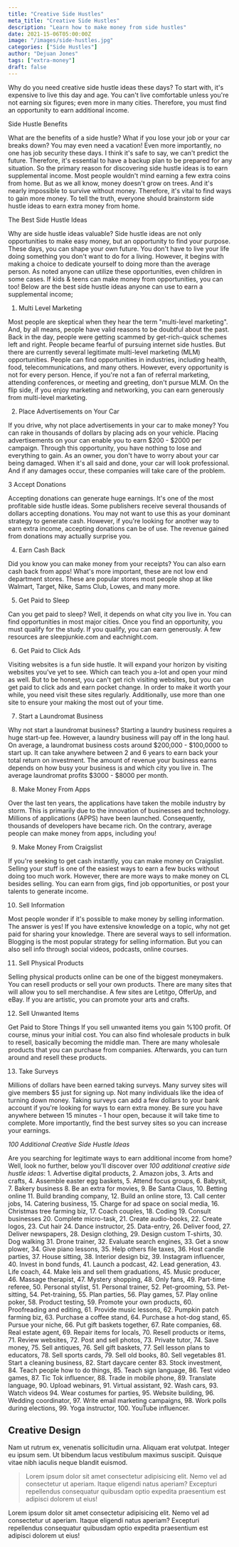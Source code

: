 ```yaml
---
title: "Creative Side Hustles"
meta_title: "Creative Side Hustles"
description: "Learn how to make money from side hustles"
date: 2021-15-06T05:00:00Z
image: "/images/side-hustles.jpg"
categories: ["Side Hustles"]
author: "Dejuan Jones"
tags: ["extra-money"]
draft: false
---
```


Why do you need creative side hustle ideas these days? To start with, it's expensive to live this day and age. You can't live comfortable unless you're not earning six figures; even more in many cities. Therefore, you must find an opportunity to earn additional income.


Side Hustle Benefits

What are the benefits of a side hustle? What if you lose your job or your car breaks down? You may even need a vacation! Even more importantly, no one has job security these days. I think it's safe to say, we can't predict the future. Therefore, it's essential to have a backup plan to be prepared for any situation. So the primary reason for discovering side hustle ideas is to earn supplemental income.
Most people wouldn't mind earning a few extra coins from home. But as we all know, money doesn't grow on trees. And it's nearly impossible to survive without money. Therefore, it's vital to find ways to gain more money. To tell the truth, everyone should brainstorm side hustle ideas to earn extra money from home.

The Best Side Hustle Ideas

Why are side hustle ideas valuable? Side hustle ideas are not only opportunities to make easy money, but an opportunity to find your purpose. These days, you can shape your own future. You don't have to live your life doing something you don't want to do for a living. However, it begins with making a choice to dedicate yourself to doing more than the average person.
As noted anyone can utilize these opportunities, even children in some cases. If kids & teens can make money from opportunities, you can too! Below are the best side hustle ideas anyone can use to earn a supplemental income;

1. Multi Level Marketing

Most people are skeptical when they hear the term "multi-level marketing". And, by all means, people have valid reasons to be doubtful about the past. Back in the day, people were getting scammed by get-rich-quick schemes left and right. People became fearful of pursuing internet side hustles.
But there are currently several legitimate multi-level marketing (MLM) opportunities. People can find opportunities in industries, including health, food, telecommunications, and many others. However, every opportunity is not for every person. Hence, if you're not a fan of referral marketing, attending conferences, or meeting and greeting, don't pursue MLM. On the flip side, if you enjoy marketing and networking, you can earn generously from multi-level marketing.
 
2. Place Advertisements on Your Car

If you drive, why not place advertisements in your car to make money? You can rake in thousands of dollars by placing ads on your vehicle. Placing advertisements on your can enable you to earn $200 - $2000 per campaign.
Through this opportunity, you have nothing to lose and everything to gain. As an owner, you don't have to worry about your car being damaged. When it's all said and done, your car will look professional. And if any damages occur, these companies will take care of the problem.

3 Accept Donations

Accepting donations can generate huge earnings. It's one of the most profitable side hustle ideas. Some publishers receive several thousands of dollars accepting donations. You may not want to use this as your dominant strategy to generate cash. However, if you're looking for another way to earn extra income, accepting donations can be of use. The revenue gained from donations may actually surprise you.

4. Earn Cash Back

Did you know you can make money from your receipts? You can also earn cash back from apps! What's more important, these are not low end department stores. These are popular stores most people shop at like Walmart, Target, Nike, Sams Club, Lowes, and many more.

5. Get Paid to Sleep

Can you get paid to sleep? Well, it depends on what city you live in. You can find opportunities in most major cities. Once you find an opportunity, you must qualify for the study. If you qualify, you can earn generously. A few resources are sleepjunkie.com and eachnight.com.

6. Get Paid to Click Ads

Visiting websites is a fun side hustle. It will expand your horizon by visiting websites you've yet to see. Which can teach you a-lot and open your mind as well. But to be honest, you can't get rich visiting websites, but you can get paid to click ads and earn pocket change. In order to make it worth your while, you need visit these sites regularly. Additionally, use more than one site to ensure your making the most out of your time.

7. Start a Laundromat Business

Why not start a laundromat business? Starting a laundry business requires a huge start-up fee. However, a laundry business will pay off in the long haul. On average, a laundromat business costs around $200,000 - $100,0000 to start up. It can take anywhere between 2 and 6 years to earn back your total return on investment. The amount of revenue your business earns depends on how busy your business is and which city you live in. The average laundromat profits $3000 - $8000 per month.

8. Make Money From Apps

Over the last ten years, the applications have taken the mobile industry by storm. This is primarily due to the innovation of businesses and technology. Millions of applications (APPS) have been launched. Consequently, thousands of developers have became rich. On the contrary, average people can make money from apps, including you!

9. Make Money From Craigslist

If you're seeking to get cash instantly, you can make money on Craigslist. Selling your stuff is one of the easiest ways to earn a few bucks without doing too much work. However, there are more ways to make money on CL besides selling. You can earn from gigs, find job opportunities, or post your talents to generate income.

10. Sell Information

Most people wonder if it's possible to make money by selling information. The answer is yes! If you have extensive knowledge on a topic, why not get paid for sharing your knowledge. There are several ways to sell information. Blogging is the most popular strategy for selling information. But you can also sell info through social videos, podcasts, online courses.

11. Sell Physical Products

Selling physical products online can be one of the biggest moneymakers. You can resell products or sell your own products. There are many sites that will allow you to sell merchandise. A few sites are Letitgo, OfferUp, and eBay. If you are artistic, you can promote your arts and crafts.

12. Sell Unwanted Items

Get Paid to Store Things 
If you sell unwanted items you gain %100 profit. Of course, minus your initial cost. You can also find wholesale products in bulk to resell, basically becoming the middle man. There are many wholesale products that you can purchase from companies. Afterwards, you can turn around and resell these products.

13. Take Surveys

Millions of dollars have been earned taking surveys. Many survey sites will give members $5 just for signing up. Not many individuals like the idea of turning down money. Taking surveys can add a few dollars to your bank account if you're looking for ways to earn extra money. Be sure you have anywhere between 15 minutes - 1 hour open, because it will take time to complete. More importantly, find the best survey sites so you can increase your earnings.

_100 Additional Creative Side Hustle Ideas_

Are you searching for legitimate ways to earn additional income from home? Well, look no further, below you'll discover over _100 additional creative side hustle ideas_:
    1. Advertise digital products, 
    2. Amazon jobs, 
    3. Arts and crafts, 
    4. Assemble easter egg baskets, 
    5. Attend focus groups, 
    6. Babysit, 
    7. Bakery business 
    8. Be an extra for movies, 
    9. Be Santa Claus, 
    10. Betting online 
    11. Build branding company, 
    12. Build an online store, 
    13. Call center jobs, 
    14. Catering business, 
    15. Charge for ad space on social media, 
    16. Christmas tree farming biz, 
    17. Coach couples, 
    18. Coding 
    19. Consult businesses 
    20. Complete micro-task, 
    21. Create audio-books, 
    22. Create logos, 
    23. Cut hair 
    24. Dance instructor, 
    25. Data-entry, 
    26. Deliver food, 
    27. Deliver newspapers, 
    28. Design clothing, 
    29. Design custom T-shirts, 
    30. Dog walking 
    31. Drone trainer, 
    32. Evaluate search engines, 
    33. Get a snow plower, 
    34. Give piano lessons, 
    35. Help others file taxes, 
    36. Host candle parties, 
    37. House sitting, 
    38. Interior design biz, 
    39. Instagram influencer, 
    40. Invest in bond funds, 
    41. Launch a podcast, 
    42. Lead generation, 
    43. Life coach, 
    44. Make leis and sell them graduations, 
    45. Music producer, 
    46. Massage therapist, 
    47. Mystery shopping, 
    48. Only fans, 
    49. Part-time referee, 
    50. Personal stylist, 
    51. Personal trainer, 
    52. Pet-grooming, 
    53. Pet-sitting, 
    54. Pet-training, 
    55. Plan parties, 
    56. Play games, 
    57. Play online poker, 
    58. Product testing, 
    59. Promote your own products, 
    60. Proofreading and editing, 
    61. Provide music lessons, 
    62. Pumpkin patch farming biz, 
    63. Purchase a coffee stand, 
    64. Purchase a hot-dog stand, 
    65. Pursue your niche, 
    66. Put gift baskets together, 
    67. Rate companies, 
    68. Real estate agent, 
    69. Repair items for locals, 
    70. Resell products or items, 
    71. Review websites, 
    72. Post and sell photos, 
    73. Private tutor, 
    74. Save money, 
    75. Sell antiques, 
    76. Sell gift baskets, 
    77. Sell lesson plans to educators, 
    78. Sell sports cards, 
    79. Sell old books, 
    80. Sell vegetables 
    81. Start a cleaning business, 
    82. Start daycare center 
    83. Stock investment, 
    84. Teach people how to do things, 
    85. Teach sign language, 
    86. Test video games, 
    87. Tic Tok influencer, 
    88. Trade in mobile phone, 
    89. Translate language, 
    90. Upload webinars, 
    91. Virtual assistant, 
    92. Wash cars, 
    93. Watch videos 
    94. Wear costumes for parties, 
    95. Website building, 
    96. Wedding coordinator, 
    97. Write email marketing campaigns, 
    98. Work polls during elections, 
    99. Yoga instructor, 
    100. YouTube influencer. 
## Creative Design

Nam ut rutrum ex, venenatis sollicitudin urna. Aliquam erat volutpat. Integer eu ipsum sem. Ut bibendum lacus vestibulum maximus suscipit. Quisque vitae nibh iaculis neque blandit euismod.

> Lorem ipsum dolor sit amet consectetur adipisicing elit. Nemo vel ad consectetur ut aperiam. Itaque eligendi natus aperiam? Excepturi repellendus consequatur quibusdam optio expedita praesentium est adipisci dolorem ut eius!

Lorem ipsum dolor sit amet consectetur adipisicing elit. Nemo vel ad consectetur ut aperiam. Itaque eligendi natus aperiam? Excepturi repellendus consequatur quibusdam optio expedita praesentium est adipisci dolorem ut eius!
